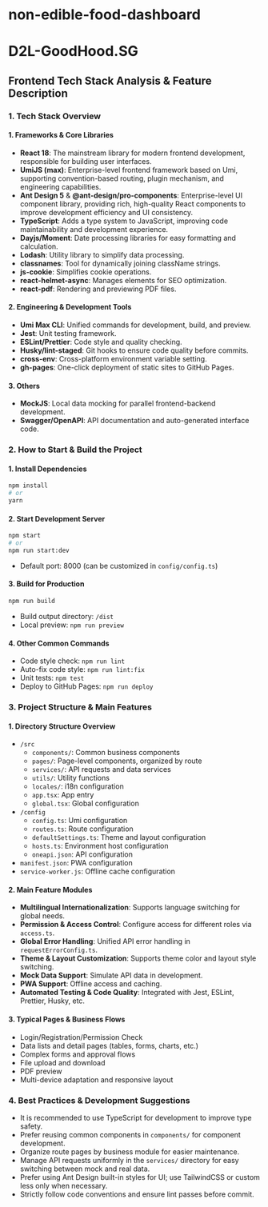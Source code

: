 # non-edible-food-dashboard

# D2L-GoodHood.SG

## Frontend Tech Stack Analysis & Feature Description

### 1. Tech Stack Overview

#### 1. Frameworks & Core Libraries
- **React 18**: The mainstream library for modern frontend development, responsible for building user interfaces.
- **UmiJS (max)**: Enterprise-level frontend framework based on Umi, supporting convention-based routing, plugin mechanism, and engineering capabilities.
- **Ant Design 5** & **@ant-design/pro-components**: Enterprise-level UI component library, providing rich, high-quality React components to improve development efficiency and UI consistency.
- **TypeScript**: Adds a type system to JavaScript, improving code maintainability and development experience.
- **Dayjs/Moment**: Date processing libraries for easy formatting and calculation.
- **Lodash**: Utility library to simplify data processing.
- **classnames**: Tool for dynamically joining className strings.
- **js-cookie**: Simplifies cookie operations.
- **react-helmet-async**: Manages <head> elements for SEO optimization.
- **react-pdf**: Rendering and previewing PDF files.

#### 2. Engineering & Development Tools
- **Umi Max CLI**: Unified commands for development, build, and preview.
- **Jest**: Unit testing framework.
- **ESLint/Prettier**: Code style and quality checking.
- **Husky/lint-staged**: Git hooks to ensure code quality before commits.
- **cross-env**: Cross-platform environment variable setting.
- **gh-pages**: One-click deployment of static sites to GitHub Pages.

#### 3. Others
- **MockJS**: Local data mocking for parallel frontend-backend development.
- **Swagger/OpenAPI**: API documentation and auto-generated interface code.

### 2. How to Start & Build the Project

#### 1. Install Dependencies
```bash
npm install
# or
yarn
```

#### 2. Start Development Server
```bash
npm start
# or
npm run start:dev
```
- Default port: 8000 (can be customized in `config/config.ts`)

#### 3. Build for Production
```bash
npm run build
```
- Build output directory: `/dist`
- Local preview: `npm run preview`

#### 4. Other Common Commands
- Code style check: `npm run lint`
- Auto-fix code style: `npm run lint:fix`
- Unit tests: `npm test`
- Deploy to GitHub Pages: `npm run deploy`

### 3. Project Structure & Main Features

#### 1. Directory Structure Overview
- `/src`
  - `components/`: Common business components
  - `pages/`: Page-level components, organized by route
  - `services/`: API requests and data services
  - `utils/`: Utility functions
  - `locales/`: i18n configuration
  - `app.tsx`: App entry
  - `global.tsx`: Global configuration
- `/config`
  - `config.ts`: Umi configuration
  - `routes.ts`: Route configuration
  - `defaultSettings.ts`: Theme and layout configuration
  - `hosts.ts`: Environment host configuration
  - `oneapi.json`: API configuration
- `manifest.json`: PWA configuration
- `service-worker.js`: Offline cache configuration

#### 2. Main Feature Modules
- **Multilingual Internationalization**: Supports language switching for global needs.
- **Permission & Access Control**: Configure access for different roles via `access.ts`.
- **Global Error Handling**: Unified API error handling in `requestErrorConfig.ts`.
- **Theme & Layout Customization**: Supports theme color and layout style switching.
- **Mock Data Support**: Simulate API data in development.
- **PWA Support**: Offline access and caching.
- **Automated Testing & Code Quality**: Integrated with Jest, ESLint, Prettier, Husky, etc.

#### 3. Typical Pages & Business Flows
- Login/Registration/Permission Check
- Data lists and detail pages (tables, forms, charts, etc.)
- Complex forms and approval flows
- File upload and download
- PDF preview
- Multi-device adaptation and responsive layout

### 4. Best Practices & Development Suggestions

- It is recommended to use TypeScript for development to improve type safety.
- Prefer reusing common components in `components/` for component development.
- Organize route pages by business module for easier maintenance.
- Manage API requests uniformly in the `services/` directory for easy switching between mock and real data.
- Prefer using Ant Design built-in styles for UI; use TailwindCSS or custom less only when necessary.
- Strictly follow code conventions and ensure lint passes before commit.
